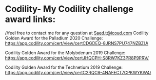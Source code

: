 # Codility- My Codility challenge award links:
//feel free to contact me for any question at Saed.t@icoud.com
Codility Golden Award for the Palladium 2020 Challenge: https://app.codility.com/cert/view/certCDGDEQ-8JRNS7PU747NZBZU/

Codility Golden Award for the Molybdenum 2019 Challenge: https://app.codility.com/cert/view/certJHQCPH-S8RW7KZ3PR8P9PRV/

Codility Golden Award for the Technetium 2019 Challenge: https://app.codility.com/cert/view/certC2RQC6-4NAFECT7CPKWYKW4/
